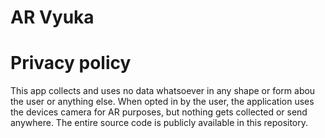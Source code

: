 # AR Vyuka


# Privacy policy

This app collects and uses no data whatsoever in any shape or form abou the user or anything else. When opted in by the user, the application uses the devices camera for AR purposes, but nothing gets collected or send anywhere.
The entire source code is publicly available in this repository.
